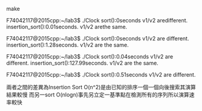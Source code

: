 make


F74042117@2015cpp:~/lab3$ ./Clock
sort():0seconds
v1/v2 aredifferent.
insertion_sort():0.01seconds.
v1/v2 arethe same.

F74042117@2015cpp:~/lab3$ ./Clock
sort():0seconds
v1/v2 are different.
insertion_sort():1.28seconds.
v1/v2 are the same.


F74042117@2015cpp:~/lab3$ ./Clock
sort():0.04seconds
v1/v2 are different.
insertion_sort():127.99seconds.
v1/v2 are the same.

F74042117@2015cpp:~/lab3$ ./Clock
sort():0.51seconds
v1/v2 are different.


兩者之間的差異為Insertion Sort O(n^2)是由已知的排序一個一個向後搜索其演算結果較慢
而另一sort  O(nlogn)事先另立定一基準點在檢測所有的序列所以演算速率較快
